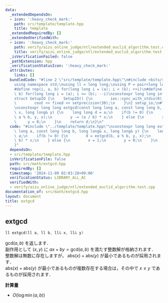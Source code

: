 ```yaml
---
data:
  _extendedDependsOn:
  - icon: ':heavy_check_mark:'
    path: src/template/template.hpp
    title: template
  _extendedRequiredBy: []
  _extendedVerifiedWith:
  - icon: ':heavy_check_mark:'
    path: verify/aizu_online_judge/ntl/extended_euclid_algorithm.test.cpp
    title: verify/aizu_online_judge/ntl/extended_euclid_algorithm.test.cpp
  _isVerificationFailed: false
  _pathExtension: hpp
  _verificationStatusIcon: ':heavy_check_mark:'
  attributes:
    links: []
  bundledCode: "#line 2 \"src/template/template.hpp\"\n#include <bits/stdc++.h>\n\
    using namespace std;\nusing ll = long long;\nusing P = pair<long long, long long>;\n\
    #define rep(i, a, b) for(long long i = (a); i < (b); ++i)\n#define rrep(i, a,\
    \ b) for(long long i = (a); i >= (b); --i)\nconstexpr long long inf = 4e18;\n\
    struct SetupIO {\n    SetupIO() {\n        ios::sync_with_stdio(0);\n        cin.tie(0);\n\
    \        cout << fixed << setprecision(30);\n    }\n} setup_io;\n#line 2 \"src/math/extgcd.hpp\"\
    \nconstexpr long long extgcd(const long long a, const long long b, long long&\
    \ x, long long& y) {\n    long long d = a;\n    if(b != 0) {\n        d = extgcd(b,\
    \ a % b, y, x);\n        y -= (a / b) * x;\n    } else {\n        x = 1;\n   \
    \     y = 0;\n    }\n    return d;\n}\n"
  code: "#include \"../template/template.hpp\"\nconstexpr long long extgcd(const long\
    \ long a, const long long b, long long& x, long long& y) {\n    long long d =\
    \ a;\n    if(b != 0) {\n        d = extgcd(b, a % b, y, x);\n        y -= (a /\
    \ b) * x;\n    } else {\n        x = 1;\n        y = 0;\n    }\n    return d;\n\
    }"
  dependsOn:
  - src/template/template.hpp
  isVerificationFile: false
  path: src/math/extgcd.hpp
  requiredBy: []
  timestamp: '2024-11-09 02:03:28+09:00'
  verificationStatus: LIBRARY_ALL_AC
  verifiedWith:
  - verify/aizu_online_judge/ntl/extended_euclid_algorithm.test.cpp
documentation_of: src/math/extgcd.hpp
layout: document
title: extgcd
---
```


## extgcd

```cpp
ll extgcd(ll a, ll b, ll& x, ll& y)
```

$\mathrm{gcd}(a, b)$ を返します．<br>
副作用として $(x, y)$ に $ax + by = \mathrm{gcd}(a, b)$ を満たす整数解が格納されます．<br>
整数解は無数に存在しますが， $\mathrm{abs}(x) + \mathrm{abs}(y)$ が最小であるものが採用されます．<br>
$\mathrm{abs}(x) + \mathrm{abs}(y)$ が最小であるものが複数存在する場合は，その中で $x \leq y$ であるものが採用されます．

**計算量**

- $O(\log \min(a, b))$